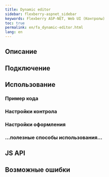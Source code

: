 ```yaml
---
title: Dynamic editor
sidebar: flexberry-aspnet_sidebar
keywords: Flexberry ASP-NET, Web UI (Контролы)
toc: true
permalink: en/fa_dynamic-editor.html
lang: en
---
```


## Описание

## Подключение

## Использование

### Пример кода

### Настройки контрола

### Настройки оформления

### ...полезные способы использования...

## JS API

## Возможные ошибки
